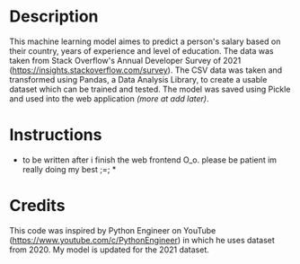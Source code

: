# Description
 This machine learning model aimes to predict a person's salary based on their country, years of experience and level of education. The data was taken from Stack Overflow's Annual Developer Survey of 2021 (https://insights.stackoverflow.com/survey). The CSV data was taken and transformed using Pandas, a Data Analysis Library, to create a usable dataset which can be trained and tested. The model was saved using Pickle and used into the web application *(more at add later)*.

# Instructions
* to be written after i finish the web frontend O_o. please be patient im really doing my best ;=; *

# Credits
This code was inspired by Python Engineer on YouTube (https://www.youtube.com/c/PythonEngineer) in which he uses dataset from 2020. My model is updated for the 2021 dataset.
